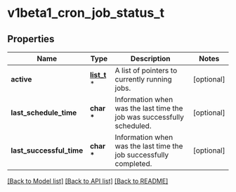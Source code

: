 # v1beta1_cron_job_status_t

## Properties
Name | Type | Description | Notes
------------ | ------------- | ------------- | -------------
**active** | [**list_t**](v1_object_reference.md) \* | A list of pointers to currently running jobs. | [optional] 
**last_schedule_time** | **char \*** | Information when was the last time the job was successfully scheduled. | [optional] 
**last_successful_time** | **char \*** | Information when was the last time the job successfully completed. | [optional] 

[[Back to Model list]](../README.md#documentation-for-models) [[Back to API list]](../README.md#documentation-for-api-endpoints) [[Back to README]](../README.md)


